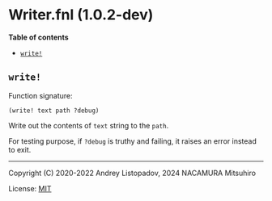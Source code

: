 # Writer.fnl (1.0.2-dev)

**Table of contents**

- [`write!`](#write)

## `write!`

Function signature:

```
(write! text path ?debug)
```

Write out the contents of `text` string to the `path`.

For testing purpose, if `?debug` is truthy and failing, it raises an error
instead to exit.

---

Copyright (C) 2020-2022 Andrey Listopadov, 2024 NACAMURA Mitsuhiro

License: [MIT](https://git.sr.ht/~m15a/fnldoc/tree/main/item/LICENSE)

<!-- Generated with Fnldoc 1.0.2-dev
     https://sr.ht/~m15a/fnldoc/ -->
